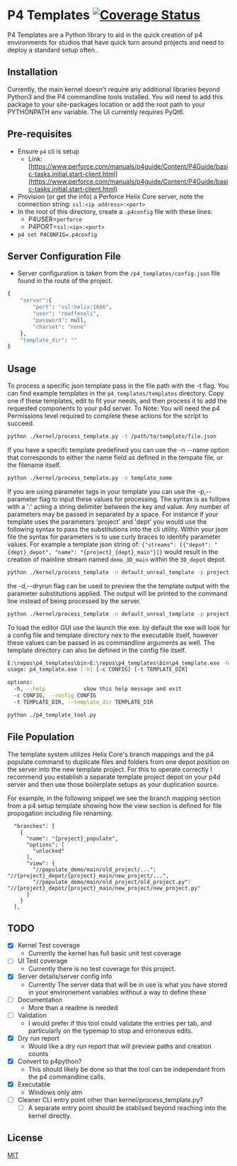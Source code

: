 # P4 Templates [![Coverage Status](https://coveralls.io/repos/github/rmaffesoli/p4_templates/badge.svg?branch=main)](https://coveralls.io/github/rmaffesoli/p4_templates?branch=main)

P4 Templates are a Python library to aid in the quick creation of p4 environments for studios that have quick turn around projects and need to deploy a standard setup often..

## Installation

Currently, the main kernel doesn't require any additional libraries beyond Python3 and the P4 commandline tools installed.
You will need to add this package to your site-packages location or add the root path to your PYTHONPATH env variable.
The UI currently requires PyQt6. 

## Pre-requisites
* Ensure `p4` cli is setup 
  * Link: [https://www.perforce.com/manuals/p4guide/Content/P4Guide/basic-tasks.initial.start-client.html](https://www.perforce.com/manuals/p4guide/Content/P4Guide/basic-tasks.initial.start-client.html)
* Provision (or get the info) a Perforce Helix Core server, note the connection string: `ssl:<ip address>:<port>`
* In the root of this directory, create a `.p4config` file with these lines:
  * P4USER=`perforce`
  * P4PORT=`ssl:<ip>:<port>`
* `p4 set P4CONFIG=.p4config`

## Server Configuration File

* Server configuration is taken from the `/p4_templates/config.json` file found in the route of the project.
```bash
{
    "server":{
        "port": "ssl:helix:1666",
        "user": "rmaffesoli",
        "password": null,
        "charset": "none"
    },
    "template_dir": ""
}

```

## Usage

To process a specific json template pass in the file path with the -t flag. 
You can find example templates in the `p4_templates/templates` directory. Copy one if these templates, edit to fit your needs, and then process it to add the requested components to your p4d server. To Note: You will need the p4 Permissions level required to complete these actions for the script to succeed.

```bash
python ./kernel/process_template.py -t /path/to/template/file.json
```

If you have a specifc template predefined you can use the -n --name option that corresponds to either the name field as defined in the tempate file, or the filename itself.

```bash
python ./kernel/process_template.py -n template_name
```

If you are using parameter tags in your template you can use the -p,--parameter flag to input these values for processing. 
The syntax is as follows with a ':' acting a string delimiter between the key and value. 
Any number of parameters may be passed in separated by a space.
For instance if your template uses the parameters 'project' and 'dept' you would use the following syntax to pass the substitutions into the cli utility. 
Within your json file the syntax for parameters is to use curly braces to identify parameter values. 
For example a template json string of: 
`{"streams": [{"depot": "{dept}_depot", "name": "{project}_{dept}_main"}]}` would result in the creation of mainline stream named `demo_3D_main` within the `3D_depot` depot.

```bash
python ./kernel/process_template -n default_unreal_template -p project:demo dept:3D
```

the -d,--dryrun flag can be used to preview the the template output with the parameter substitutions applied. The output will be printed to the command line instead of being processed by the server. 

```bash
python ./kernel/process_template -n default_unreal_template -p project:demo dept:3D -d
```

To load the editor GUI use the launch the exe. by default the exe will look for a config file and template directory nex to the executable itself, however these values can be passed in as commandline arguments as well. The template directory can also be defined in the config file itself. 

```bash
E:\repos\p4_templates\bin>E:\repos\p4_templates\bin\p4_template.exe -h
usage: p4_template.exe [-h] [-c CONFIG] [-t TEMPLATE_DIR]

options:
  -h, --help            show this help message and exit
  -c CONFIG, --config CONFIG
  -t TEMPLATE_DIR, --template_dir TEMPLATE_DIR
```


```bash
python ./p4_template_tool.py
```

## File Population

The template system utilizes Helix Core's branch mappings and the p4 populate command to duplicate files and folders from one depot position on the server into the new template project. For this to operate correctly I recommend you establish a separate template project depot on your p4d server and then use those boilerplate setups as your duplication source.

For example, in the following snippet we see the branch mapping section from a p4 setup template showing how the view section is defined for file propogation including file renaming.
 
```
  "branches": [
    {
      "name": "{project}_populate",
      "options": [
        "unlocked"
      ],
      "view": {
        "//populate_demo/main/old_project/...": "//{project}_depot/{project}_main/new_project/...",
        "//populate_demo/main/old_project/old_project.py": "//{project}_depot/{project}_main/new_project/new_project.py"
      }
    }
  ],
```

## TODO
- [X] Kernel Test coverage
  - Currently the kernel has full basic unit test coverage
- [ ] UI Test coverage
  - Currently there is no test coverage for this project.
- [X] Server details/server config info
  - Currently The server data that will be in use is what you have stored in your environement variables without a way to define these 
- [ ] Documentation
  - More than a readme is needed 
- [ ] Validation 
  - I would prefer if this tool could validate the entries per tab, and particularly on the typemap to stop and erroneous edits.
- [X] Dry run report
  - Would like a dry run report that will preview paths and creation counts
- [X] Convert to p4python?
  - This should likely be done so that the tool can be independant from the p4 commandline calls.
- [X] Executable
  - Windows only atm
- [ ] Cleaner CLI entry point other than kernel/process_template.py?
  - [ ] A separate entry point should be stablised beyond reaching into the kernel directly.
 
## License

[MIT](https://choosealicense.com/licenses/mit/)
